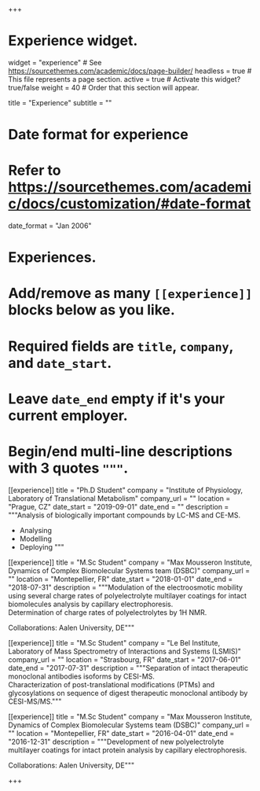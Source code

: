 +++
# Experience widget.
widget = "experience"  # See https://sourcethemes.com/academic/docs/page-builder/
headless = true  # This file represents a page section.
active = true  # Activate this widget? true/false
weight = 40  # Order that this section will appear.

title = "Experience"
subtitle = ""

# Date format for experience
#   Refer to https://sourcethemes.com/academic/docs/customization/#date-format
date_format = "Jan 2006"

# Experiences.
#   Add/remove as many `[[experience]]` blocks below as you like.
#   Required fields are `title`, `company`, and `date_start`.
#   Leave `date_end` empty if it's your current employer.
#   Begin/end multi-line descriptions with 3 quotes `"""`.
[[experience]]
  title = "Ph.D Student"
  company = "Institute of Physiology, Laboratory of Translational Metabolism"
  company_url = ""
  location = "Prague, CZ"
  date_start = "2019-09-01"
  date_end = ""
  description = """Analysis of biologically important compounds by LC-MS and CE-MS.
  
  * Analysing
  * Modelling
  * Deploying
  """

[[experience]]
  title = "M.Sc Student"
  company = "Max Mousseron Institute, Dynamics of Complex Biomolecular Systems team (DSBC)"
  company_url = ""
  location = "Montepellier, FR"
  date_start = "2018-01-01"
  date_end = "2018-07-31"
  description = """Modulation of the electroosmotic mobility using several charge rates of polyelectrolyte multilayer coatings for intact biomolecules analysis by capillary electrophoresis.  
  Determination of charge rates of polyelectrolytes by 1H NMR.

  Collaborations: Aalen University, DE"""

[[experience]]
  title = "M.Sc Student"
  company = "Le Bel Institute, Laboratory of Mass Spectrometry of Interactions and Systems (LSMIS)"
  company_url = ""
  location = "Strasbourg, FR"
  date_start = "2017-06-01"
  date_end = "2017-07-31"
  description = """Separation of intact therapeutic monoclonal antibodies isoforms by CESI-MS.  
Characterization of post-translational modifications (PTMs) and glycosylations on sequence of digest therapeutic monoclonal antibody by CESI-MS/MS."""
  
  [[experience]]
  title = "M.Sc Student"
  company = "Max Mousseron Institute, Dynamics of Complex Biomolecular Systems team (DSBC)"
  company_url = ""
  location = "Montepellier, FR"
  date_start = "2016-04-01"
  date_end = "2016-12-31"
  description = """Development of new polyelectrolyte multilayer coatings for intact protein analysis by capillary electrophoresis.
  
  Collaborations: Aalen University, DE"""
  
+++
